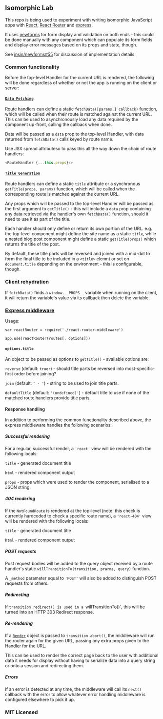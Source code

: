## Isomorphic Lab

This repo is being used to experiment with writing isomorphic JavaScript apps
with [React](http://facebook.github.io/react/),
[React Router](https://github.com/rackt/react-router) and
[express](https://github.com/strongloop/express).

It uses [newforms](https://github.com/insin/newforms) for form display and
validation on both ends - this could be done manually with any component which
can populate its form fields and display error messages based on its props and
state, though.

See [insin/newforms#55](https://github.com/insin/newforms/issues/55#issuecomment-67756422)
for discussion of implementation details.

### Common functionality

Before the top-level Handler for the current URL is rendered, the following will
be done regardless of whether or not the app is running on the client or server:

#### [`Data Fetching`](https://github.com/insin/isomorphic-lab/blob/master/src/utils/fetchData.js)

Route handlers can define a static `fetchData([params,] callback)` function,
which will be called when their route is matched against the current URL. This
can be used to asynchronously load any data required by the component up-front,
calling the callback when done.

Data will be passed as a `data` prop to the top-level Handler, with data
returned from `fetchData()` calls keyed by route name.

Use JSX spread attributeso to pass this all the way down the chain of route
handlers:

```javascript
<RouteHandler {...this.props}/>
```

#### [`Title Generation`](https://github.com/insin/isomorphic-lab/blob/master/src/utils/getTitle.js)

Route handlers can define a static `title` attribute or a synchronous
`getTitle(props, params)` function, which will be called when the corresponding
route is matched against the current URL.

Any props which will be passed to the top-level Handler will be passed as the
first argument to `getTitle()` - this will include a `data` prop containing any
data retrieved via the handler's own `fetchData()` function, should it need to
use it as part of the title.

Each handler should only define or return its own portion of the URL. e.g. the
top-level component might define the site name as a static `title`, while a nested
blog post component might define a static `getTitle(props)` which returns the
title of the post.

By default, these title parts will be reversed and joined with a mid-dot to form
the final title to be included in a `<title>` elemnt or set on `document.title`
depending on the environment - this is configurable, though.

### Client rehydration

If `fetchData()` finds a `window.__PROPS__` variable when running on the client,
it will return the variable's value via its callback then delete the variable.

### [Express middleware](https://github.com/insin/isomorphic-lab/blob/master/src/react-router-middleware.jsx)

Usage:

```
var reactRouter = require('./react-router-middleware')

app.use(reactRouter(routes[, options]))
```

#### `options.title`

An object to be passed as options to `getTitle()` - available options are:

`reverse` (default: `truer`) - should title parts be reversed into most-specific-first
order before joining?

`join` (default: `' · '`) - string to be used to join title parts.

`defaultTitle` (default: `'(undefined)'`) - default title to use if none of the
matched route handlers provide title parts.

#### Response handling

In addition to performing the common functionality described above, the express
middleware handles the following scenarios:

##### Successful rendering

For a regular, successful render, a `'react'` view will be rendered with the
following locals:

`title` - generated document title

`html` - rendered component output

`props` - props which were used to render the component, serialised to a JSON
string.

##### 404 rendering

If the `NotFoundRoute` is rendered at the top-level (note: this check is currently
hardcoded to check a specific route name), a `'react-404'` view will be rendered
with the following locals:

`title` - generated document title

`html` - rendered component output

##### POST requests

Post request bodies will be added to the query object received by a route
handler's static `willTransitionTo(transition, prarms, query)` function.

A `_method` parameter equal to `'POST'` will also be added to distinguish POST
requests from others.

##### Redirecting

If `transition.redirect() is used in a `willTransitionTo()`, this will be turned
into an HTTP 303 Redirect response.

##### Re-rendering

If a [`Render`](https://github.com/insin/isomorphic-lab/blob/master/src/utils/Render.js)
object is passed to `transition.abort()`, the middleware will run the router
again for the given URL, passing any extra props given to the Handler for the
URL.

This can be used to render the correct page back to the user with additional
data it needs for display without having to serialize data into a query string
or onto a session and redirecting them.

##### Errors

If an error is detected at any time, the middleware will call its `next()`
callback with the error to allow whatever error handling middleware is
configured elsewhere to pick it up.

### MIT Licensed
